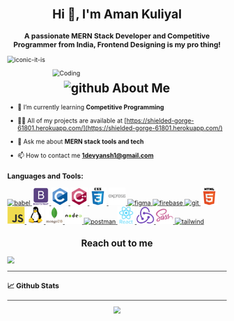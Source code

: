

<h1 align="center">Hi 👋, I'm Aman Kuliyal</h1>
<h3 align="center">A passionate MERN Stack Developer and Competitive Programmer from India, Frontend Designing is my pro thing!</h3>

<p align="left"> <img src="https://komarev.com/ghpvc/?username=iconic-it-is&label=Profile%20views&color=0e75b6&style=flat" alt="iconic-it-is" /> </p>

<img align="right" alt="Coding" width="400" src="https://cdn.dribbble.com/users/2646423/screenshots/5507196/computer.gif">
<h1 align="center"> <img height="40" width="40" alt="github" src="https://cdn.jsdelivr.net/npm/simple-icons@v3/icons/github.svg" /> About Me </h1>

- 🌱 I’m currently learning **Competitive Programming**

- 👨‍💻 All of my projects are available at [https://shielded-gorge-61801.herokuapp.com/](https://shielded-gorge-61801.herokuapp.com/)

- 💬 Ask me about **MERN stack tools and tech**

- 📫 How to contact me **1devyansh1@gmail.com**

<h3 align="left">Languages and Tools:</h3>
<p align="left"> <a href="https://babeljs.io/" target="_blank"> <img src="https://www.vectorlogo.zone/logos/babeljs/babeljs-icon.svg" alt="babel" width="40" height="40"/> </a> <a href="https://getbootstrap.com" target="_blank"> <img src="https://raw.githubusercontent.com/devicons/devicon/master/icons/bootstrap/bootstrap-plain-wordmark.svg" alt="bootstrap" width="40" height="40"/> </a> <a href="https://www.cprogramming.com/" target="_blank"> <img src="https://raw.githubusercontent.com/devicons/devicon/master/icons/c/c-original.svg" alt="c" width="40" height="40"/> </a> <a href="https://www.w3schools.com/cpp/" target="_blank"> <img src="https://raw.githubusercontent.com/devicons/devicon/master/icons/cplusplus/cplusplus-original.svg" alt="cplusplus" width="40" height="40"/> </a> <a href="https://www.w3schools.com/css/" target="_blank"> <img src="https://raw.githubusercontent.com/devicons/devicon/master/icons/css3/css3-original-wordmark.svg" alt="css3" width="40" height="40"/> </a> <a href="https://expressjs.com" target="_blank"> <img src="https://raw.githubusercontent.com/devicons/devicon/master/icons/express/express-original-wordmark.svg" alt="express" width="40" height="40"/> </a> <a href="https://www.figma.com/" target="_blank"> <img src="https://www.vectorlogo.zone/logos/figma/figma-icon.svg" alt="figma" width="40" height="40"/> </a> <a href="https://firebase.google.com/" target="_blank"> <img src="https://www.vectorlogo.zone/logos/firebase/firebase-icon.svg" alt="firebase" width="40" height="40"/> </a> <a href="https://git-scm.com/" target="_blank"> <img src="https://www.vectorlogo.zone/logos/git-scm/git-scm-icon.svg" alt="git" width="40" height="40"/> </a> <a href="https://www.w3.org/html/" target="_blank"> <img src="https://raw.githubusercontent.com/devicons/devicon/master/icons/html5/html5-original-wordmark.svg" alt="html5" width="40" height="40"/> </a> <a href="https://developer.mozilla.org/en-US/docs/Web/JavaScript" target="_blank"> <img src="https://raw.githubusercontent.com/devicons/devicon/master/icons/javascript/javascript-original.svg" alt="javascript" width="40" height="40"/> </a> <a href="https://www.linux.org/" target="_blank"> <img src="https://raw.githubusercontent.com/devicons/devicon/master/icons/linux/linux-original.svg" alt="linux" width="40" height="40"/> </a> <a href="https://www.mongodb.com/" target="_blank"> <img src="https://raw.githubusercontent.com/devicons/devicon/master/icons/mongodb/mongodb-original-wordmark.svg" alt="mongodb" width="40" height="40"/> </a> <a href="https://nodejs.org" target="_blank"> <img src="https://raw.githubusercontent.com/devicons/devicon/master/icons/nodejs/nodejs-original-wordmark.svg" alt="nodejs" width="40" height="40"/> </a> <a href="https://postman.com" target="_blank"> <img src="https://www.vectorlogo.zone/logos/getpostman/getpostman-icon.svg" alt="postman" width="40" height="40"/> </a> <a href="https://reactjs.org/" target="_blank"> <img src="https://raw.githubusercontent.com/devicons/devicon/master/icons/react/react-original-wordmark.svg" alt="react" width="40" height="40"/> </a> <a href="https://redux.js.org" target="_blank"> <img src="https://raw.githubusercontent.com/devicons/devicon/master/icons/redux/redux-original.svg" alt="redux" width="40" height="40"/> </a> <a href="https://sass-lang.com" target="_blank"> <img src="https://raw.githubusercontent.com/devicons/devicon/master/icons/sass/sass-original.svg" alt="sass" width="40" height="40"/> </a> <a href="https://tailwindcss.com/" target="_blank"> <img src="https://www.vectorlogo.zone/logos/tailwindcss/tailwindcss-icon.svg" alt="tailwind" width="40" height="40"/> </a> </p>

<h2 align="center"> Reach out to me </h2>

[<img src="https://img.shields.io/badge/Linkedin-Aman Kuliyal-blue?logo=linkedin&style=for-the-badge">](https://www.linkedin.com/in/aman-kuliyal-11043107/)

___

### 📈 **Github Stats**

<!--
<a href="https://github.com/Iconic-It-Is">
<img align="left" src="https://github-readme-stats.vercel.app/api/?username=Iconic-It-Is&show_icons=true&title_color=fff&icon_color=79ff97&text_color=9f9f9f&bg_color=151515&count_private=true">
</a>
<a href="https://github.com/Iconic-It-Is/github-readme-stats">
<img align="center" src="https://github-readme-stats.vercel.app/api?username=iconic-it-is&show_icons=true&locale=en" alt="iconic-it-is" />
</a>
-->

---

<p align="center">
  <img width="80%" src="https://github-readme-streak-stats.herokuapp.com/?user=Iconic-It-Is&show_icons=true&locale=en&layout=demo&theme=merko&hide_border=true" />
</p>

<!--
**Iconic-It-Is/Iconic-It-Is** is a ✨ _special_ ✨ repository because its `README.md` (this file) appears on your GitHub profile.
-->
